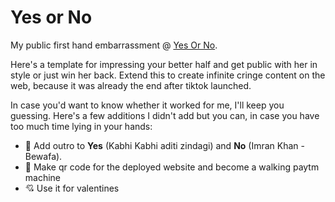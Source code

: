 # Yes or No

My public first hand embarrassment @ [Yes Or No](https://www.himanshuc3.github.io/YesOrNo/).

Here's a template for impressing your better half and get public with her in style or just win her back. Extend this to create infinite cringe content on the web, because it was already the end after tiktok launched. 

In case you'd want to know whether it worked for me, I'll keep you guessing. Here's a few additions I didn't add but you can, in case you have too much time lying in your hands:
- 🎸 Add outro to **Yes** (Kabhi Kabhi aditi zindagi) and **No** (Imran Khan - Bewafa).
- 👕 Make qr code for the deployed website and become a walking paytm machine
- 💘 Use it for valentines